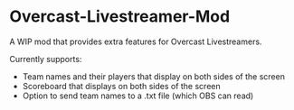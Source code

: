 # Overcast-Livestreamer-Mod
A WIP mod that provides extra features for Overcast Livestreamers.

Currently supports:
* Team names and their players that display on both sides of the screen
* Scoreboard that displays on both sides of the screen
* Option to send team names to a .txt file (which OBS can read)
